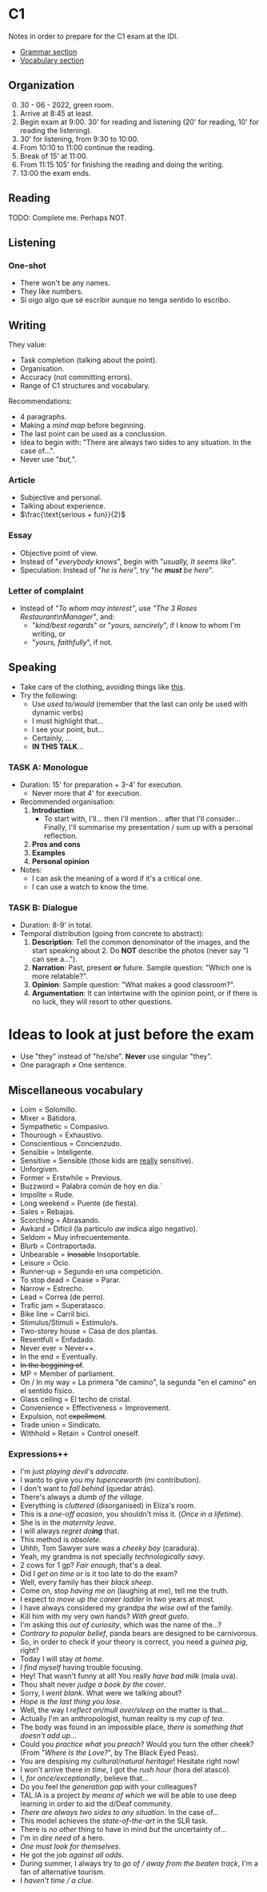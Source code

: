 # C1
Notes in order to prepare for the C1 exam at the IDI.

- [Grammar section](Grammar.md)
- [Vocabulary section]()

## Organization
0. 30 - 06 - 2022, green room.
1. Arrive at 8:45 at least.
2. Begin exam at 9:00. 30' for reading and listening (20' for reading, 10' for reading the listening).
3. 30' for listening, from 9:30 to 10:00.
4. From 10:10 to 11:00 continue the reading.
5. Break of 15' at 11:00.
6. From 11:15 105' for finishing the reading and doing the writing.
7. 13:00 the exam ends.

## Reading
TODO: Complete me. Perhaps NOT.

## Listening

### One-shot
- There won't be any names.
- They like numbers.
- Si oigo algo que sé escribir aunque no tenga sentido lo escribo.

## Writing
They value:
- Task completion (talking about the point).
- Organisation.
- Accuracy (not committing errors).
- Range of C1 structures and vocabulary.

Recommendations:
- 4 paragraphs.
- Making a *mind map* before beginning.
- The last point can be used as a conclussion.
- Idea to begin with: "There are always two sides to any situation. In the case of...".
- Never use "*but,*".

### Article
- Subjective and personal.
- Talking about experience.
- $\frac{\text{serious + fun}}{2}$

### Essay
- Objective point of view.
- Instead of "*everybody knows*", begin with "*usually, It seems like*".
- Speculation: Instead of "*he is here*", try "*he **must** be here*".


### Letter of complaint
- Instead of *"To whom may interest"*, use *"The 3 Roses Restaurant\nManager"*, and:
    - "*kind/best regards*" or "*yours, sencirely*", if I know to whom I'm writing, or
    - "*yours, faithfully*", if not.

## Speaking
- Take care of the clothing, avoiding things like [this](https://live.staticflickr.com/23/33353986_b9f7469f5a_w.jpg).
- Try the following:
    - Use *used to/would* (remember that the last can only be used with dynamic verbs)
    - I must highlight that...
    - I see your point, but...
    - Certainly, ...
    - **IN THIS TALK**...

### TASK A: Monologue
* Duration: 15' for preparation + 3-4' for execution.
    - Never more that 4' for execution.
* Recommended organisation:
    1. **Introduction**
        - To start with, I'll... then I'll mention... after that I'll consider... Finally, I'll summarise my presentation / sum up with a personal reflection.
    2. **Pros and cons**
    3. **Examples**
    4. **Personal opinion**
* Notes:
    - I can ask the meaning of a word if it's a critical one.
    - I can use a watch to know the time.

### TASK B: Dialogue
* Duration: 8-9' in total.
* Temporal distribution (going from concrete to abstract):
    1. **Description**: Tell the common denominator of the images, and the start speaking about 2. Do **NOT** describe the photos (never say "I can see a...").
    2. **Narration**: Past, present **or** future. Sample question: "Which one is more relatable?".
    3. **Opinion**: Sample question: "What makes a good classroom?".
    4. **Argumentation**: It can intertwine with the opinion point, or if there is no luck, they will resort to other questions.

# Ideas to look at just before the exam
- Use "they" instead of "he/she". **Never** use singular "they".
- One paragraph $\neq$ One sentence.


## Miscellaneous vocabulary
- Loim = Solomillo.
- Mixer = Batidora.
- Sympathetic = Compasivo.
- Thourough = Exhaustivo.
- Conscientious = Concienzudo.
- Sensible = Inteligente.
- Sensitive = Sensible (those kids are <u>really</u> sensitive).
- Unforgiven.
- Former = Erstwhile = Previous.
- Buzzword = Palabra común de hoy en día.´
- Impolite = Rude.
- Long weekend = Puente (de fiesta).
- Sales = Rebajas.
- Scorching = Abrasando.
- Awkard = Difícil (la partículo *aw* indica algo negativo).
- Seldom = Muy infrecuentemente.
- Blurb = Contraportada.
- Unbearable = ~~Inosable~~ Insoportable.
- Leisure = Ocio.
- Runner-up = Segundo en una competición.
- To stop dead = Cease = Parar.
- Narrow = Estrecho.
- Lead = Correa (de perro).
- Trafic jam = Superatasco.
- Bike line = Carril bici.
- Stimulus/Stimuli = Estímulo/s.
- Two-storey house = Casa de dos plantas.
- Resentfull = Enfadado.
- Never ever = Never++.
- In the end = Eventually.
- ~~In the beggining of~~.
- MP = Member of parliament.
- On / In my way = La primera "de camino", la segunda "en el camino" en el sentido físico.
- Glass ceiling = El techo de cristal.
- Convenience = Effectiveness = Improvement.
- Expulsion, not ~~expellment~~.
- Trade union = Sindicato.
- Withhold = Retain = Control oneself.

### Expressions++
- I'm just *playing devil's advocate*.
- I wanto to give you my *tupenceworth* (mi contribution).
- I don't want to *fall behind* (quedar atrás).
- There's always a *dumb of the village*.
- Everything is *cluttered* (disorganised) in Eliza's room. 
- This is a *one-off ocasion*, you shouldn't miss it. (*Once in a lifetime*).
- She is in the *maternity leave*.
- I will always *regret do**ing*** that.
- This method is *obsolete*.
- Uhhh, Tom Sawyer sure was a *cheeky boy* (caradura).
- Yeah, my grandma is not specially *technologically savy*.
- 2 cows for 1 gp? *Fair enough*, that's a deal.
- Did I *get on time* or is it too late to do the exam?
- Well, every family has their *black sheep*.
- Come on, stop *having me on* (laughing at me), tell me the truth.
- I expect to *move up the career ladder* in two years at most.
- I have always considered my grandpa *the wise owl* of the family.
- Kill him with my very own hands? *With great gusto*.
- I'm asking this *out of curiosity*, which was the name of the...?
- *Contrary to popular belief*, panda bears are designed to be carnivorous.
- So, in order to check if your theory is correct, you need a *guinea pig*, right?
- Today I will stay *at home*.
- *I find myself* having trouble focusing.
- Hey! That wasn't funny at all! You really *have bad milk* (mala uva).
- Thou shalt never *judge a book by the cover*.
- Sorry, I *went blank*. What were we talking about?
- *Hope is the last thing you lose*.
- Well, the way I *reflect on/mull over/sleep on* the matter is that...
- Actually I'm an anthropologist, human reality is my *cup of tea*.
- The body was found in an impossible place, *there is something that doesn't add up*...
- Could you *practice what you preach*? Would you turn the other cheek? (From "*Where Is the Love?*", by The Black Eyed Peas).
- You are despising my *cultural/natural heritage*! Hesitate right now!
- I won't arrive there *in time*, I got the *rush hour* (hora del atasco).
- I, *for once/exceptionally*, believe that...
- Do you feel the *generation gap* with your colleagues?
- TAL.IA is a project *by means of which* we will be able to use deep learning in order to aid the d/Deaf community.
- *There are always two sides to any situation*. In the case of...
- This model achieves the *state-of-the-art* in the SLR task.
- There is *no other* thing to have in mind *but* the uncertainty of...
- I'm in *dire need* of a hero.
- *One must look for themselves*.
- He got the job *against all odds*.
- During summer, I always try to *go of / away from the beaten track*, I'm a fan of alternative tourism.
- I *haven't time / a clue*.